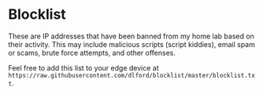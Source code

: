 # Blocklist

These are IP addresses that have been banned from my home lab based on their activity. This may include malicious scripts (script kiddies), email spam or scams, brute force attempts, and other offenses.

Feel free to add this list to your edge device at `https://raw.githubusercontent.com/dlford/blocklist/master/blocklist.txt`.
